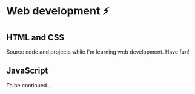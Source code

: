 <h1>Web development &#x26A1;</h1>

<h2>HTML and CSS</h2>
<p>Source code and projects while I'm learning web development. Have fun!</p>
<h2>JavaScript</h2>
<p>To be continued...</p>
